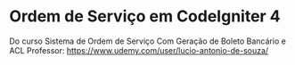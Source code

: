 # Ordem de Serviço em CodeIgniter 4
Do curso Sistema de Ordem de Serviço Com Geração de Boleto Bancário e ACL
Professor: https://www.udemy.com/user/lucio-antonio-de-souza/